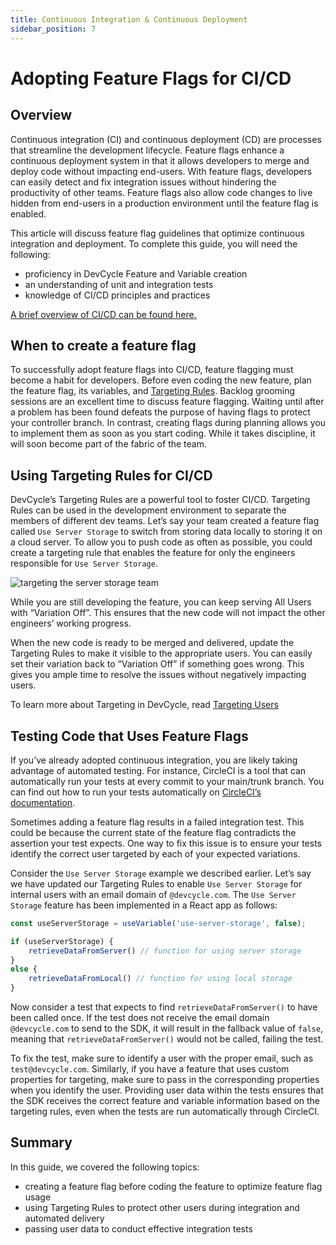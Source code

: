 ```yaml
---
title: Continuous Integration & Continuous Deployment
sidebar_position: 7
---
```


# Adopting Feature Flags for CI/CD

## Overview

Continuous integration (CI) and continuous deployment (CD) are processes that streamline the development lifecycle. Feature flags enhance a continuous deployment system in that it allows developers to merge and deploy code without impacting end-users. With feature flags, developers can easily detect and fix integration issues without hindering the productivity of other teams. Feature flags also allow code changes to live hidden from end-users in a production environment until the feature flag is enabled.

This article will discuss feature flag guidelines that optimize continuous integration and deployment. To complete this guide, you will need the following:

- proficiency in DevCycle Feature and Variable creation
- an understanding of unit and integration tests
- knowledge of CI/CD principles and practices

[A brief overview of CI/CD can be found here.](https://devcycle.com/solutions/ci-cd)

## When to create a feature flag

To successfully adopt feature flags into CI/CD, feature flagging must become a habit for developers. Before even coding the new feature, plan the feature flag, its variables, and [Targeting Rules](#using-targeting-rules-for-cicd). Backlog grooming sessions are an excellent time to discuss feature flagging. Waiting until after a problem has been found defeats the purpose of having flags to protect your controller branch. In contrast, creating flags during planning allows you to implement them as soon as you start coding. While it takes discipline, it will soon become part of the fabric of the team.

## Using Targeting Rules for CI/CD

DevCycle’s Targeting Rules are a powerful tool to foster CI/CD. Targeting Rules can be used in the development environment to separate the members of different dev teams. Let’s say your team created a feature flag called `Use Server Storage` to switch from storing data locally to storing it on a cloud server. To allow you to push code as often as possible, you could create a targeting rule that enables the feature for only the engineers responsible for `Use Server Storage`.

![targeting the server storage team](/august-2022-targeting-ci.png)

While you are still developing the feature, you can keep serving All Users with “Variation Off”. This ensures that the new code will not impact the other engineers’ working progress.

When the new code is ready to be merged and delivered, update the Targeting Rules to make it visible to the appropriate users. You can easily set their variation back to “Variation Off” if something goes wrong. This gives you ample time to resolve the issues without negatively impacting users.

To learn more about Targeting in DevCycle, read [Targeting Users](https://docs.devcycle.com/docs/home/feature-management/features-and-variables/targeting-users)

## Testing Code that Uses Feature Flags

If you’ve already adopted continuous integration, you are likely taking advantage of automated testing. For instance, CircleCI is a tool that can automatically run your tests at every commit to your main/trunk branch. You can find out how to run your tests automatically on [CircleCI’s documentation](https://circleci.com/docs/config-intro).

Sometimes adding a feature flag results in a failed integration test. This could be because the current state of the feature flag contradicts the assertion your test expects. One way to fix this issue is to ensure your tests identify the correct user targeted by each of your expected variations.

Consider the `Use Server Storage` example we described earlier. Let’s say we have updated our Targeting Rules to enable `Use Server Storage` for internal users with an email domain of `@devcycle.com`. The `Use Server Storage` feature has been implemented in a React app as follows:

```jsx
const useServerStorage = useVariable('use-server-storage', false);

if (useServerStorage) {
	retrieveDataFromServer() // function for using server storage
}
else {
	retrieveDataFromLocal() // function for using local storage
}
```

Now consider a test that expects to find `retrieveDataFromServer()` to have been called once. If the test does not receive the email domain `@devcycle.com` to send to the SDK, it will result in the fallback value of `false`, meaning that `retrieveDataFromServer()` would not be called, failing the test. 

To fix the test, make sure to identify a user with the proper email, such as `test@devcycle.com`. Similarly, if you have a feature that uses custom properties for targeting, make sure to pass in the corresponding properties when you identify the user. Providing user data within the tests ensures that the SDK receives the correct feature and variable information based on the targeting rules, even when the tests are run automatically through CircleCI.

## Summary

In this guide, we covered the following topics:

- creating a feature flag before coding the feature to optimize feature flag usage
- using Targeting Rules to protect other users during integration and automated delivery
- passing user data to conduct effective integration tests